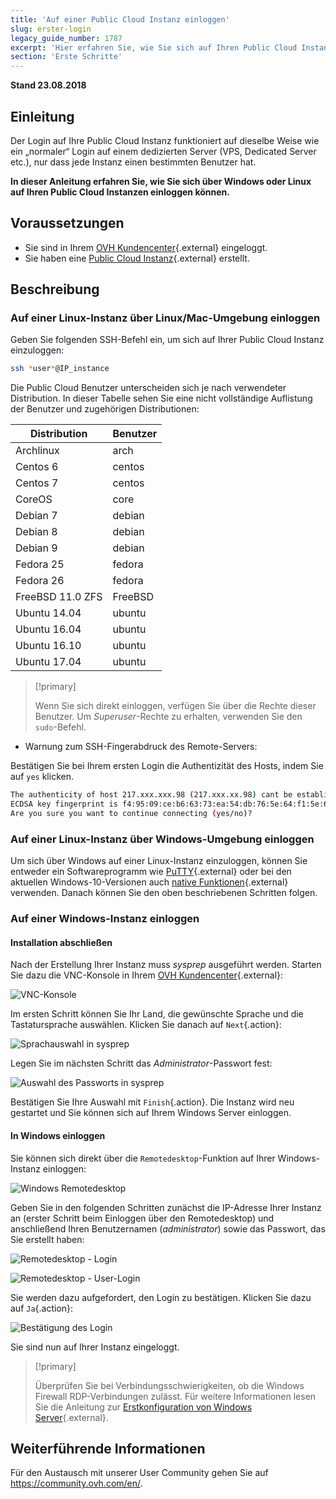```yaml
---
title: 'Auf einer Public Cloud Instanz einloggen'
slug: erster-login
legacy_guide_number: 1787
excerpt: 'Hier erfahren Sie, wie Sie sich auf Ihren Public Cloud Instanzen einloggen.'
section: 'Erste Schritte'
---
```


**Stand 23.08.2018**

## Einleitung

Der Login auf Ihre Public Cloud Instanz funktioniert auf dieselbe Weise wie ein „normaler“ Login auf einem dedizierten Server (VPS, Dedicated Server etc.), nur dass jede Instanz einen bestimmten Benutzer hat.

**In dieser Anleitung erfahren Sie, wie Sie sich über Windows oder Linux auf Ihren Public Cloud Instanzen einloggen können.**


## Voraussetzungen

- Sie sind in Ihrem [OVH Kundencenter](https://www.ovh.com/auth/?action=gotomanager){.external} eingeloggt.
- Sie haben eine [Public Cloud Instanz](https://www.ovh.de/public-cloud/instances/){.external} erstellt.


## Beschreibung

### Auf einer Linux-Instanz über Linux/Mac-Umgebung einloggen

Geben Sie folgenden SSH-Befehl ein, um sich auf Ihrer Public Cloud Instanz einzuloggen:

```sh
ssh *user*@IP_instance
```

Die Public Cloud Benutzer unterscheiden sich je nach verwendeter Distribution. In dieser Tabelle sehen Sie eine nicht vollständige Auflistung der Benutzer und zugehörigen Distributionen:

|Distribution|Benutzer|
|---|---|
|Archlinux|arch|
|Centos 6|centos|
|Centos 7|centos|
|CoreOS|core|
|Debian 7|debian|
|Debian 8|debian|
|Debian 9|debian|
|Fedora 25|fedora|
|Fedora 26|fedora|
|FreeBSD 11.0 ZFS|FreeBSD|
|Ubuntu 14.04|ubuntu|
|Ubuntu 16.04|ubuntu|
|Ubuntu 16.10|ubuntu|
|Ubuntu 17.04|ubuntu|

> [!primary]
>
> Wenn Sie sich direkt einloggen, verfügen Sie über die Rechte dieser Benutzer. Um *Superuser*-Rechte zu erhalten, verwenden Sie den `sudo`-Befehl.
>

- Warnung zum SSH-Fingerabdruck des Remote-Servers:

Bestätigen Sie bei Ihrem ersten Login die Authentizität des Hosts, indem Sie auf `yes` klicken.

```sh
The authenticity of host 217.xxx.xxx.98 (217.xxx.xx.98) cant be established.
ECDSA key fingerprint is f4:95:09:ce:b6:63:73:ea:54:db:76:5e:64:f1:5e:6d.
Are you sure you want to continue connecting (yes/no)?
```


### Auf einer Linux-Instanz über Windows-Umgebung einloggen

Um sich über Windows auf einer Linux-Instanz einzuloggen, können Sie entweder ein Softwareprogramm wie [PuTTY](https://www.putty.org/){.external} oder bei den aktuellen Windows-10-Versionen auch [native Funktionen](https://docs.microsoft.com/en-us/windows/wsl/about){.external} verwenden. Danach können Sie den oben beschriebenen Schritten folgen.


### Auf einer Windows-Instanz einloggen

#### Installation abschließen

Nach der Erstellung Ihrer Instanz muss *sysprep* ausgeführt werden. Starten Sie dazu die VNC-Konsole in Ihrem [OVH Kundencenter](https://www.ovh.com/auth/?action=gotomanager){.external}:

![VNC-Konsole](images/vnc_console.png)

Im ersten Schritt können Sie Ihr Land, die gewünschte Sprache und die Tastatursprache auswählen. Klicken Sie danach auf `Next`{.action}:

![Sprachauswahl in sysprep](images/sysprep_first_step.png)

Legen Sie im nächsten Schritt das *Administrator*-Passwort fest:

![Auswahl des Passworts in sysprep](images/sysprep_password.png)

Bestätigen Sie Ihre Auswahl mit `Finish`{.action}. Die Instanz wird neu gestartet und Sie können sich auf Ihrem Windows Server einloggen.


#### In Windows einloggen

Sie können sich direkt über die `Remotedesktop`-Funktion auf Ihrer Windows-Instanz einloggen:

![Windows Remotedesktop](images/remote_desktop.png)

Geben Sie in den folgenden Schritten zunächst die IP-Adresse Ihrer Instanz an (erster Schritt beim Einloggen über den Remotedesktop) und anschließend Ihren Benutzernamen (*administrator*) sowie das Passwort, das Sie erstellt haben:

![Remotedesktop - Login](images/remote_desktop_connection_IP.png)

![Remotedesktop - User-Login](images/remote_desktop_connection_user.png)

Sie werden dazu aufgefordert, den Login zu bestätigen. Klicken Sie dazu auf `Ja`{.action}:

![Bestätigung des Login](images/connection_validation.png)

Sie sind nun auf Ihrer Instanz eingeloggt.

> [!primary]
>
> Überprüfen Sie bei Verbindungsschwierigkeiten, ob die Windows Firewall RDP-Verbindungen zulässt. Für weitere Informationen lesen Sie die Anleitung zur [Erstkonfiguration von Windows Server](https://docs.ovh.com/de/vps/windows-first-config/){.external}.
>


## Weiterführende Informationen

Für den Austausch mit unserer User Community gehen Sie auf <https://community.ovh.com/en/>.